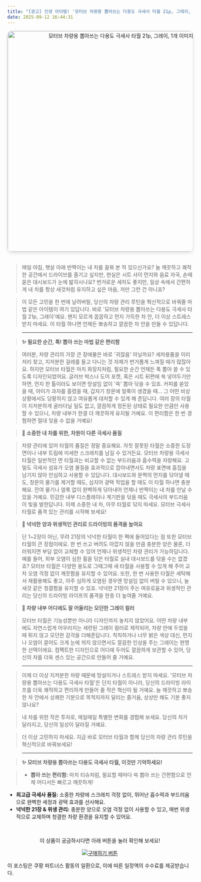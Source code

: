 ```yaml
---
title: "[광고] 인생 아이템! '모터브 차량용 뽑아쓰는 다용도 극세사 타월 21p, 그레이, 1개'을(를) 만나보세요."
date: 2025-09-12 16:44:31
---
```


<div align="center">
    <a href="https://link.coupang.com/re/AFFSDP?lptag=AF8916626&pageKey=6833281229&itemId=16227765368&vendorItemId=83421275049&traceid=V0-153-c3c36039874b657d&clickBeacon=b4fa9320-8ff7-11f0-bc43-3eba1bf212ca%7E3&requestid=20250913014410432188066525&token=31850C%7CMIXED" target="_blank">
        <img src="https://ads-partners.coupang.com/image1/nNUZP98Wf1opHAEFnL9pnXWgtUelaTEkf22fP3Xx0jeBN1ZBeu9gls7vwE1WeOVpCYO7SdvQWOu6_yIgMl1VB4iV0Psy2AaM-pCDEzHtfpq5s4T7VPSIZHfAgVboK0hL-TOXjEt-weNPdkFA7yGYKj-onsVGGFXDphe4aBLU0d2JKGsYLRUhRuianeiIxdnbtHfJu2e7bUflT1v2X4i3A1H2YAjqZvy5d6Pjp5P9s4Ns8kW3UmAsuhrPtRjRfs0-0R40qnjd6vSfoxfGkSCE-UyXLsIPrA0YcUGMWfAEVI-TS4cSYDc0x_K91A==" alt="모터브 차량용 뽑아쓰는 다용도 극세사 타월 21p, 그레이, 1개 이미지" width="600" style="max-width: 100%; height: auto; border-radius: 12px; border: 1px solid #e0e0e0; box-shadow: 0 4px 8px rgba(0,0,0,0.1);">
    </a>
</div>
<br>

> 매일 아침, 햇살 아래 반짝이는 내 차를 꿈꿔 본 적 있으신가요? 늘 깨끗하고 쾌적한 공간에서 드라이브를 즐기고 싶지만, 현실은 시트 사이 먼지와 음료 자국, 손때 묻은 대시보드가 눈에 밟히시나요? 번거로운 세차도 좋지만, 일상 속에서 간편하게 내 차를 항상 새것처럼 유지하고 싶은 마음, 저만 그런 건 아니죠?

> 이 모든 고민을 한 번에 날려버릴, 당신의 차량 관리 루틴을 혁신적으로 바꿔줄 마법 같은 아이템이 여기 있답니다. 바로 '모터브 차량용 뽑아쓰는 다용도 극세사 타월 21p, 그레이'예요. 왠지 모르게 꿉꿉하고 먼지 가득한 차 안, 더 이상 스트레스 받지 마세요. 이 타월 하나면 언제든 뽀송하고 깔끔한 차 안을 만들 수 있답니다.

> ---

> **✨ 필요한 순간, 톡! 뽑아 쓰는 마법 같은 편리함**

> 여러분, 차량 관리의 가장 큰 장애물은 바로 '귀찮음' 아닐까요? 세차용품을 이리저리 찾고, 지저분한 걸레를 들고 다니는 것 자체가 번거롭게 느껴질 때가 많잖아요. 하지만 모터브 타월은 마치 화장지처럼, 필요한 순간 언제든 톡 뽑아 쓸 수 있도록 디자인되었어요. 글러브 박스나 도어 포켓, 혹은 시트 뒤편에 쏙 넣어두기만 하면, 먼지 한 톨이라도 보이면 망설임 없이 '쓱' 뽑아 닦을 수 있죠. 커피를 쏟았을 때, 아이가 과자를 흘렸을 때, 갑자기 창문에 얼룩이 생겼을 때… 그 어떤 비상 상황에서도 당황하지 않고 여유롭게 대처할 수 있게 해 준답니다. 여러 장의 타월이 지저분하게 굴러다닐 일도 없고, 깔끔하게 정돈된 상태로 필요한 만큼만 사용할 수 있으니, 차량 내부가 한결 더 깨끗하게 유지될 거예요. 이 편리함은 한 번 경험하면 절대 잊을 수 없을 거예요!

> **💎 소중한 내 차를 위한, 차원이 다른 극세사 품질**

> 차량 관리에 있어 타월의 품질은 정말 중요해요. 자칫 잘못된 타월은 소중한 도장면이나 내부 트림에 미세한 스크래치를 남길 수 있거든요. 모터브 차량용 극세사 타월은 일반적인 면 타월과는 비교할 수 없는 부드러움과 흡수력을 자랑해요. 고밀도 극세사 섬유가 오염 물질을 효과적으로 잡아내면서도 차량 표면에 흠집을 남기지 않아 안심하고 사용할 수 있답니다. 대시보드와 문짝의 먼지를 닦아낼 때도, 창문의 물기를 제거할 때도, 심지어 광택 작업을 할 때도 이 타월 하나면 충분해요. 잔여 물기나 얼룩 없이 완벽하게 닦아내어 언제나 반짝이는 내 차를 만날 수 있을 거예요. 민감한 내부 디스플레이나 계기판을 닦을 때도 극세사의 부드러움이 빛을 발한답니다. 이제 소중한 내 차, 아무 타월로 닦지 마세요. 모터브 극세사 타월로 품격 있는 관리를 시작해 보세요!

> **💖 넉넉한 양과 위생적인 관리로 드라이빙의 품격을 높여요**

> 단 1~2장이 아닌, 무려 21장의 넉넉한 타월이 한 팩에 들어있다는 점 또한 모터브 타월의 큰 장점이에요. 한 번 쓰고 버려도 아깝지 않을 만큼 충분한 양은 물론, 더러워지면 부담 없이 교체할 수 있어 언제나 위생적인 차량 관리가 가능하답니다. 예를 들어, 외부 오염이 심한 휠을 닦은 타월로 실내 대시보드를 닦을 수는 없겠죠? 모터브 타월은 다양한 용도로 그때그때 새 타월을 사용할 수 있게 해 주어 교차 오염 걱정 없이 깨끗함을 유지할 수 있어요. 또한, 한 번 사용한 타월은 세탁해서 재활용해도 좋고, 아주 심하게 오염된 경우엔 망설임 없이 버릴 수 있으니, 늘 새것 같은 청결함을 유지할 수 있죠. 넉넉한 21장이 주는 여유로움과 위생적인 관리는 당신의 드라이빙 라이프의 품격을 한층 더 높여줄 거예요.

> **🎨 차량 내부 어디에도 잘 어울리는 모던한 그레이 컬러**

> 모터브 타월은 기능성뿐만 아니라 디자인까지 놓치지 않았어요. 어떤 차량 내부에도 자연스럽게 어우러지는 세련된 그레이 컬러로 제작되어, 차량 안에 두었을 때 튀지 않고 모던한 감각을 더해준답니다. 칙칙하거나 너무 밝은 색상 대신, 먼지나 오염이 묻어도 크게 눈에 띄지 않으면서도 깔끔한 인상을 주는 그레이는 현명한 선택이에요. 컴팩트한 디자인으로 어디에 두어도 깔끔하게 보관할 수 있어, 당신의 차를 더욱 센스 있는 공간으로 만들어 줄 거예요.

> ---

> 이제 더 이상 지저분한 차량 때문에 망설이거나 스트레스 받지 마세요. '모터브 차량용 뽑아쓰는 다용도 극세사 타월'은 단지 타월이 아니라, 당신의 드라이빙 라이프를 더욱 쾌적하고 편리하게 만들어 줄 작은 혁신이 될 거예요. 늘 깨끗하고 뽀송한 차 안에서 상쾌한 기분으로 목적지까지 달리는 즐거움, 상상만 해도 기분 좋지 않나요?

> 내 차를 위한 작은 투자로, 매일매일 특별한 변화를 경험해 보세요. 당신의 차가 달라지고, 당신의 일상이 달라질 거예요.

> 더 이상 고민하지 마세요. 지금 바로 모터브 타월과 함께 당신의 차량 관리 루틴을 혁신적으로 바꿔보세요!

> ---

> **✨ 모터브 차량용 뽑아쓰는 다용도 극세사 타월, 이것만 기억하세요!**

> *   **뽑아 쓰는 편리함:** 마치 티슈처럼, 필요할 때마다 쓱 뽑아 쓰는 간편함으로 언제 어디서든 빠르고 깨끗하게!
*   **최고급 극세사 품질:** 소중한 차량에 스크래치 걱정 없이, 뛰어난 흡수력과 부드러움으로 완벽한 세정과 광택 효과를 선사해요.
*   **넉넉한 21장 & 위생 관리:** 충분한 양으로 오염 걱정 없이 사용할 수 있고, 매번 위생적으로 교체하며 청결한 차량 환경을 유지할 수 있어요.



<br>

<div align="center">
  <p>이 상품이 궁금하시다면 아래 버튼을 눌러 확인해 보세요!</p>
  <a href="https://link.coupang.com/re/AFFSDP?lptag=AF8916626&pageKey=6833281229&itemId=16227765368&vendorItemId=83421275049&traceid=V0-153-c3c36039874b657d&clickBeacon=b4fa9320-8ff7-11f0-bc43-3eba1bf212ca%7E3&requestid=20250913014410432188066525&token=31850C%7CMIXED" target="_blank">
    <img src="https://img.shields.io/badge/지금 바로 구매하기-FF5722?style=for-the-badge&logo=coupa&logoColor=white" alt="구매하기 버튼">
  </a>
</div>

이 포스팅은 쿠팡 파트너스 활동의 일환으로, 이에 따른 일정액의 수수료를 제공받습니다.
